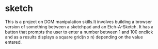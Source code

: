 # sketch

This is a project on DOM manipulation skills.It involves building a browser version of something between a sketchpad and an Etch-A-Sketch.
It has a button that prompts the user to enter a number between 1 and 100 onclick and as a results displays a square grid(n x n) depending on the value entered.
